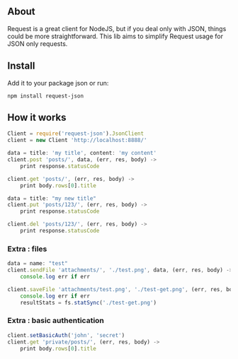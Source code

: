 ## About

Request is a great client for NodeJS, but if you deal only with JSON, things
could be more straightforward. This lib aims to simplify Request usage for 
JSON only requests.

## Install

Add it to your package json or run: 

    npm install request-json

## How it works

```javascript
Client = require('request-json').JsonClient
client = new Client 'http://localhost:8888/'

data = title: 'my title', content: 'my content'
client.post 'posts/', data, (err, res, body) ->
    print response.statusCode

client.get 'posts/', (err, res, body) ->
    print body.rows[0].title

data = title: "my new title"
client.put 'posts/123/', (err, res, body) ->
    print response.statusCode

client.del 'posts/123/', (err, res, body) ->
    print response.statusCode
```

### Extra : files

```javascript
data = name: "test"
client.sendFile 'attachments/', './test.png', data, (err, res, body) ->
    console.log err if err

client.saveFile 'attachments/test.png', './test-get.png', (err, res, body) ->
    console.log err if err
    resultStats = fs.statSync('./test-get.png')
```

### Extra : basic authentication

```javascript
client.setBasicAuth('john', 'secret')
client.get 'private/posts/', (err, res, body) ->
    print body.rows[0].title
```
